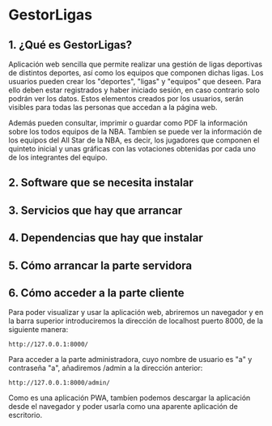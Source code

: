 # GestorLigas

## 1. ¿Qué es GestorLigas?
Aplicación web sencilla que permite realizar una gestión de ligas deportivas de distintos deportes, así como los equipos que componen dichas ligas.
Los usuarios pueden crear los "deportes", "ligas" y "equipos" que deseen. Para ello deben estar registrados y haber iniciado sesión, en caso contrario solo podrán ver los datos. Estos elementos creados por los usuarios, serán visibles para todas las personas que accedan a la página web.

Además pueden consultar, imprimir o guardar como PDF la información sobre los todos equipos de la NBA. Tambíen se puede ver la información de los equipos del All Star de la NBA, es decir, los jugadores que componen el quinteto inicial y unas gráficas con las votaciones obtenidas por cada uno de los integrantes del equipo.


## 2. Software que se necesita instalar


## 3. Servicios que hay que arrancar


## 4. Dependencias que hay que instalar


## 5. Cómo arrancar la parte servidora


## 6. Cómo acceder a la parte cliente
Para poder visualizar y usar la aplicación web, abriremos un navegador y en la barra superior introduciremos la dirección de localhost puerto 8000, de la siguiente manera:
```
http://127.0.0.1:8000/
````
Para acceder a la parte administradora, cuyo nombre de usuario es "a" y contraseña "a", añadiremos /admin a la dirección anterior:
```
http://127.0.0.1:8000/admin/
````
Como es una aplicación PWA, tambíen podemos descargar la aplicación desde el navegador y poder usarla como una aparente aplicación de escritorio.
